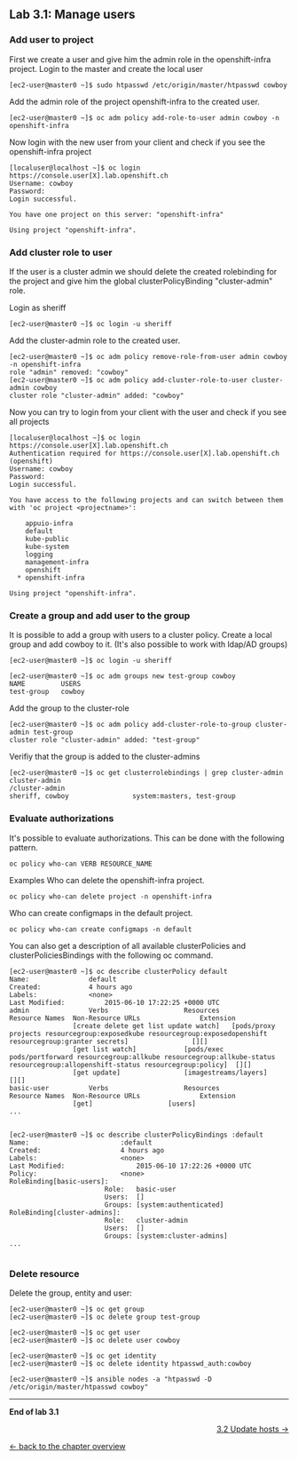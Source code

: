 ## Lab 3.1: Manage users

### Add user to project

First we create a user and give him the admin role in the openshift-infra project.
Login to the master and create the local user
```
[ec2-user@master0 ~]$ sudo htpasswd /etc/origin/master/htpasswd cowboy
```

Add the admin role of the project openshift-infra to the created user.
```
[ec2-user@master0 ~]$ oc adm policy add-role-to-user admin cowboy -n openshift-infra
```

Now login with the new user from your client and check if you see the openshift-infra project
```
[localuser@localhost ~]$ oc login https://console.user[X].lab.openshift.ch
Username: cowboy
Password:
Login successful.

You have one project on this server: "openshift-infra"

Using project "openshift-infra".
```

### Add cluster role to user

If the user is a cluster admin we should delete the created rolebinding for the project and give him the global clusterPolicyBinding "cluster-admin" role.

Login as sheriff
```
[ec2-user@master0 ~]$ oc login -u sheriff
```

Add the cluster-admin role to the created user.
```
[ec2-user@master0 ~]$ oc adm policy remove-role-from-user admin cowboy -n openshift-infra
role "admin" removed: "cowboy"
[ec2-user@master0 ~]$ oc adm policy add-cluster-role-to-user cluster-admin cowboy
cluster role "cluster-admin" added: "cowboy"
```
Now you can try to login from your client with the user and check if you see all projects
```
[localuser@localhost ~]$ oc login https://console.user[X].lab.openshift.ch
Authentication required for https://console.user[X].lab.openshift.ch (openshift)
Username: cowboy
Password:
Login successful.

You have access to the following projects and can switch between them with 'oc project <projectname>':

    appuio-infra
    default
    kube-public
    kube-system
    logging
    management-infra
    openshift
  * openshift-infra

Using project "openshift-infra".
```


### Create a group and add user to the group

It is possible to add a group with users to a cluster policy.
Create a local group and add cowboy to it. (It's also possible to work with ldap/AD groups)
```
[ec2-user@master0 ~]$ oc login -u sheriff

[ec2-user@master0 ~]$ oc adm groups new test-group cowboy
NAME         USERS
test-group   cowboy
```

Add the group to the cluster-role
```
[ec2-user@master0 ~]$ oc adm policy add-cluster-role-to-group cluster-admin test-group
cluster role "cluster-admin" added: "test-group"
```

Verifiy that the group is added to the cluster-admins
```
[ec2-user@master0 ~]$ oc get clusterrolebindings | grep cluster-admin
cluster-admin                                                         /cluster-admin                                                         sheriff, cowboy                system:masters, test-group               
```


### Evaluate authorizations

It's possible to evaluate authorizations. This can be done with the following pattern.
```
oc policy who-can VERB RESOURCE_NAME
```

Examples
Who can delete the openshift-infra project.
```
oc policy who-can delete project -n openshift-infra
```

Who can create configmaps in the default project.
```
oc policy who-can create configmaps -n default
```

You can also get a description of all available clusterPolicies and clusterPoliciesBindings with the following oc command.
```
[ec2-user@master0 ~]$ oc describe clusterPolicy default
Name:				default
Created:			4 hours ago
Labels:				<none>
Last Modified:			2015-06-10 17:22:25 +0000 UTC
admin				Verbs					Resources																Resource Names	Non-Resource URLs				Extension
				[create delete get list update watch]	[pods/proxy projects resourcegroup:exposedkube resourcegroup:exposedopenshift resourcegroup:granter secrets]				[][]
				[get list watch]			[pods/exec pods/portforward resourcegroup:allkube resourcegroup:allkube-status resourcegroup:allopenshift-status resourcegroup:policy]	[][]
				[get update]				[imagestreams/layers]															[][]
basic-user			Verbs					Resources																Resource Names	Non-Resource URLs				Extension
				[get]					[users]
...


[ec2-user@master0 ~]$ oc describe clusterPolicyBindings :default
Name:						:default
Created:					4 hours ago
Labels:						<none>
Last Modified:					2015-06-10 17:22:26 +0000 UTC
Policy:						<none>
RoleBinding[basic-users]:
						Role:	basic-user
						Users:	[]
						Groups:	[system:authenticated]
RoleBinding[cluster-admins]:
						Role:	cluster-admin
						Users:	[]
						Groups:	[system:cluster-admins]
...


```


### Delete resource
Delete the group, entity and user:
```
[ec2-user@master0 ~]$ oc get group
[ec2-user@master0 ~]$ oc delete group test-group

[ec2-user@master0 ~]$ oc get user
[ec2-user@master0 ~]$ oc delete user cowboy

[ec2-user@master0 ~]$ oc get identity
[ec2-user@master0 ~]$ oc delete identity htpasswd_auth:cowboy

[ec2-user@master0 ~]$ ansible nodes -a "htpasswd -D /etc/origin/master/htpasswd cowboy"
```

---

**End of lab 3.1**

<p width="100px" align="right"><a href="32_update_hosts.md">3.2 Update hosts →</a></p>

[← back to the chapter overview](30_daily_business.md)
